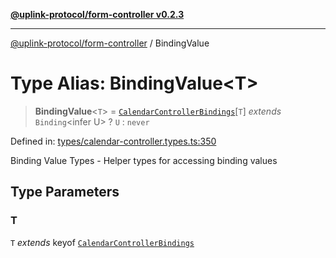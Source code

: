[**@uplink-protocol/form-controller v0.2.3**](../README.md)

***

[@uplink-protocol/form-controller](../globals.md) / BindingValue

# Type Alias: BindingValue\<T\>

> **BindingValue**\<`T`\> = [`CalendarControllerBindings`](../interfaces/CalendarControllerBindings.md)\[`T`\] *extends* `Binding`\<infer U\> ? `U` : `never`

Defined in: [types/calendar-controller.types.ts:350](https://github.com/jmkcoder/uplink-protocol-calendar/blob/b9b5d949a141a189c8cea12210e36bb76f18ad06/src/types/calendar-controller.types.ts#L350)

Binding Value Types - Helper types for accessing binding values

## Type Parameters

### T

`T` *extends* keyof [`CalendarControllerBindings`](../interfaces/CalendarControllerBindings.md)
